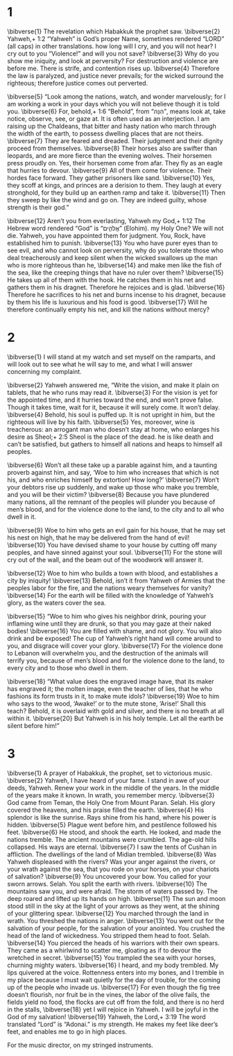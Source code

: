 # 1 
\bibverse{1} The revelation which Habakkuk the prophet saw. \bibverse{2} Yahweh,+ 1:2 “Yahweh” is God’s proper Name, sometimes rendered “LORD” (all caps) in other translations. how long will I cry, and you will not hear? I cry out to you “Violence!” and will you not save? \bibverse{3} Why do you show me iniquity, and look at perversity? For destruction and violence are before me. There is strife, and contention rises up. \bibverse{4} Therefore the law is paralyzed, and justice never prevails; for the wicked surround the righteous; therefore justice comes out perverted. 

\bibverse{5} “Look among the nations, watch, and wonder marvelously; for I am working a work in your days which you will not believe though it is told you. \bibverse{6} For, behold,+ 1:6 “Behold”, from “הִנֵּה”, means look at, take notice, observe, see, or gaze at. It is often used as an interjection. I am raising up the Chaldeans, that bitter and hasty nation who march through the width of the earth, to possess dwelling places that are not theirs. \bibverse{7} They are feared and dreaded. Their judgment and their dignity proceed from themselves. \bibverse{8} Their horses also are swifter than leopards, and are more fierce than the evening wolves. Their horsemen press proudly on. Yes, their horsemen come from afar. They fly as an eagle that hurries to devour. \bibverse{9} All of them come for violence. Their hordes face forward. They gather prisoners like sand. \bibverse{10} Yes, they scoff at kings, and princes are a derision to them. They laugh at every stronghold, for they build up an earthen ramp and take it. \bibverse{11} Then they sweep by like the wind and go on. They are indeed guilty, whose strength is their god.” 

\bibverse{12} Aren’t you from everlasting, Yahweh my God,+ 1:12 The Hebrew word rendered “God” is “אֱלֹהִ֑ים” (Elohim). my Holy One? We will not die. Yahweh, you have appointed them for judgment. You, Rock, have established him to punish. \bibverse{13} You who have purer eyes than to see evil, and who cannot look on perversity, why do you tolerate those who deal treacherously and keep silent when the wicked swallows up the man who is more righteous than he, \bibverse{14} and make men like the fish of the sea, like the creeping things that have no ruler over them? \bibverse{15} He takes up all of them with the hook. He catches them in his net and gathers them in his dragnet. Therefore he rejoices and is glad. \bibverse{16} Therefore he sacrifices to his net and burns incense to his dragnet, because by them his life is luxurious and his food is good. \bibverse{17} Will he therefore continually empty his net, and kill the nations without mercy? 

# 2 
\bibverse{1} I will stand at my watch and set myself on the ramparts, and will look out to see what he will say to me, and what I will answer concerning my complaint. 

\bibverse{2} Yahweh answered me, “Write the vision, and make it plain on tablets, that he who runs may read it. \bibverse{3} For the vision is yet for the appointed time, and it hurries toward the end, and won’t prove false. Though it takes time, wait for it, because it will surely come. It won’t delay. \bibverse{4} Behold, his soul is puffed up. It is not upright in him, but the righteous will live by his faith. \bibverse{5} Yes, moreover, wine is treacherous: an arrogant man who doesn’t stay at home, who enlarges his desire as Sheol;+ 2:5 Sheol is the place of the dead. he is like death and can’t be satisfied, but gathers to himself all nations and heaps to himself all peoples. 

\bibverse{6} Won’t all these take up a parable against him, and a taunting proverb against him, and say, ‘Woe to him who increases that which is not his, and who enriches himself by extortion! How long?’ \bibverse{7} Won’t your debtors rise up suddenly, and wake up those who make you tremble, and you will be their victim? \bibverse{8} Because you have plundered many nations, all the remnant of the peoples will plunder you because of men’s blood, and for the violence done to the land, to the city and to all who dwell in it. 

\bibverse{9} Woe to him who gets an evil gain for his house, that he may set his nest on high, that he may be delivered from the hand of evil! \bibverse{10} You have devised shame to your house by cutting off many peoples, and have sinned against your soul. \bibverse{11} For the stone will cry out of the wall, and the beam out of the woodwork will answer it. 

\bibverse{12} Woe to him who builds a town with blood, and establishes a city by iniquity! \bibverse{13} Behold, isn’t it from Yahweh of Armies that the peoples labor for the fire, and the nations weary themselves for vanity? \bibverse{14} For the earth will be filled with the knowledge of Yahweh’s glory, as the waters cover the sea. 

\bibverse{15} “Woe to him who gives his neighbor drink, pouring your inflaming wine until they are drunk, so that you may gaze at their naked bodies! \bibverse{16} You are filled with shame, and not glory. You will also drink and be exposed! The cup of Yahweh’s right hand will come around to you, and disgrace will cover your glory. \bibverse{17} For the violence done to Lebanon will overwhelm you, and the destruction of the animals will terrify you, because of men’s blood and for the violence done to the land, to every city and to those who dwell in them. 

\bibverse{18} “What value does the engraved image have, that its maker has engraved it; the molten image, even the teacher of lies, that he who fashions its form trusts in it, to make mute idols? \bibverse{19} Woe to him who says to the wood, ‘Awake!’ or to the mute stone, ‘Arise!’ Shall this teach? Behold, it is overlaid with gold and silver, and there is no breath at all within it. \bibverse{20} But Yahweh is in his holy temple. Let all the earth be silent before him!” 

# 3 
\bibverse{1} A prayer of Habakkuk, the prophet, set to victorious music. \bibverse{2} Yahweh, I have heard of your fame. I stand in awe of your deeds, Yahweh. Renew your work in the middle of the years. In the middle of the years make it known. In wrath, you remember mercy. \bibverse{3} God came from Teman, the Holy One from Mount Paran. Selah. His glory covered the heavens, and his praise filled the earth. \bibverse{4} His splendor is like the sunrise. Rays shine from his hand, where his power is hidden. \bibverse{5} Plague went before him, and pestilence followed his feet. \bibverse{6} He stood, and shook the earth. He looked, and made the nations tremble. The ancient mountains were crumbled. The age-old hills collapsed. His ways are eternal. \bibverse{7} I saw the tents of Cushan in affliction. The dwellings of the land of Midian trembled. \bibverse{8} Was Yahweh displeased with the rivers? Was your anger against the rivers, or your wrath against the sea, that you rode on your horses, on your chariots of salvation? \bibverse{9} You uncovered your bow. You called for your sworn arrows. Selah. You split the earth with rivers. \bibverse{10} The mountains saw you, and were afraid. The storm of waters passed by. The deep roared and lifted up its hands on high. \bibverse{11} The sun and moon stood still in the sky at the light of your arrows as they went, at the shining of your glittering spear. \bibverse{12} You marched through the land in wrath. You threshed the nations in anger. \bibverse{13} You went out for the salvation of your people, for the salvation of your anointed. You crushed the head of the land of wickedness. You stripped them head to foot. Selah. \bibverse{14} You pierced the heads of his warriors with their own spears. They came as a whirlwind to scatter me, gloating as if to devour the wretched in secret. \bibverse{15} You trampled the sea with your horses, churning mighty waters. \bibverse{16} I heard, and my body trembled. My lips quivered at the voice. Rottenness enters into my bones, and I tremble in my place because I must wait quietly for the day of trouble, for the coming up of the people who invade us. \bibverse{17} For even though the fig tree doesn’t flourish, nor fruit be in the vines, the labor of the olive fails, the fields yield no food, the flocks are cut off from the fold, and there is no herd in the stalls, \bibverse{18} yet I will rejoice in Yahweh. I will be joyful in the God of my salvation! \bibverse{19} Yahweh, the Lord,+ 3:19 The word translated “Lord” is “Adonai.” is my strength. He makes my feet like deer’s feet, and enables me to go in high places. 

For the music director, on my stringed instruments. 